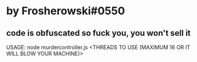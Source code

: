 # by Frosherowski#0550
## code is obfuscated so fuck you, you won't sell it
USAGE: node murdercontroller.js <LINK> <THREADS TO USE (MAXIMUM 16 OR IT WILL BLOW YOUR MACHINE)> <PROXY PATH>
